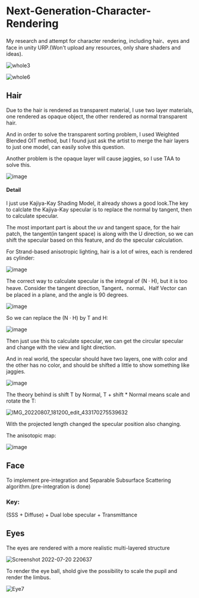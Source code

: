 # Next-Generation-Character-Rendering
My research and attempt for character rendering, including hair、eyes and face in unity URP.(Won't upload any resources, only share shaders and ideas).


![whole3](https://user-images.githubusercontent.com/56297955/182903868-248bd75a-d7c6-42a0-bbcb-e8799643430e.png)


![whole6](https://user-images.githubusercontent.com/56297955/182903927-4787ba16-0b19-40e7-bdbe-70577f260d9d.png)


## Hair

Due to the hair is rendered as transparent material, I use two layer materials, one rendered as opaque object, the other rendered as normal transparent hair.

And in order to solve the transparent sorting problem, I used Weighted Blended OIT method, but I found just ask the artist to merge the hair layers to just one model, can easily solve this question.

Another problem is the opaque layer will cause jaggies, so I use TAA to solve this.

![image](https://user-images.githubusercontent.com/56297955/182907859-33179eab-d932-4e63-9631-d6767e93b2c1.png)


#### Detail

I just use Kajiya-Kay Shading Model, it already shows a good look.The key to calclate the Kajiya-Kay specular is to replace the normal by tangent, then to calculate specular.

The most important part is about the uv and tangent space, for the hair patch, the tangent(in tangent space) is along with the U direction, so we can shift the specular based on this feature, and do the specular calculation.

For Strand-based anisotropic lighting, hair is a lot of wires, each is rendered as cylinder:

![image](https://user-images.githubusercontent.com/56297955/183281437-5c757ea5-eb74-4aaa-b0d6-4c4c7dd3cbbb.png)

The correct way to calculate specular is the integral of (N · H), but it is too heave. Consider the tangent direction, Tangent、normal、Half Vector can be placed in a plane, and the angle is 90 degrees. 

![image](https://user-images.githubusercontent.com/56297955/183282518-66195017-4575-455b-8254-9c2b650c0395.png)

So we can replace the (N · H) by T and H:

![image](https://user-images.githubusercontent.com/56297955/183282533-2ff88385-e6ce-47b0-a838-164787f6b9a1.png)

Then just use this to calculate specular, we can get the circular specular and change with the view and light direction.

And in real world, the specular should have two layers, one with color and the other has no color, and should be shifted a little to show something like jaggies.


![image](https://user-images.githubusercontent.com/56297955/183284813-9a383d4b-2f3d-4f16-8d18-8222dc9ede5e.png)


The theory behind is shift T by Normal, T + shift * Normal means scale and rotate the T:


![IMG_20220807_181200_edit_433170275539632](https://user-images.githubusercontent.com/56297955/183288388-50dc2bb2-8d49-42c8-a933-2cb88753691f.jpg)


With the projected length changed the specular position also changing.

The anisotopic map:


![image](https://user-images.githubusercontent.com/56297955/183289269-3f3e4264-198f-463e-9c76-dbc2cd7ba164.png)


## Face
To implement pre-integration and Separable Subsurface Scattering algorithm.(pre-integration is done)

### Key:

(SSS + Diffuse) + Dual lobe specular + Transmittance  


## Eyes

The eyes are rendered with a more realistic multi-layered structure


![Screenshot 2022-07-20 220637](https://user-images.githubusercontent.com/56297955/182918311-2cb1cfc4-4e31-4f6a-8129-2857d250d294.png)


To render the eye ball, shold give the possibility to scale the pupil and render the limbus.


![Eye7](https://user-images.githubusercontent.com/56297955/182921125-1d71d5a9-4c70-4170-8a59-2eebb05fb8d5.png)


